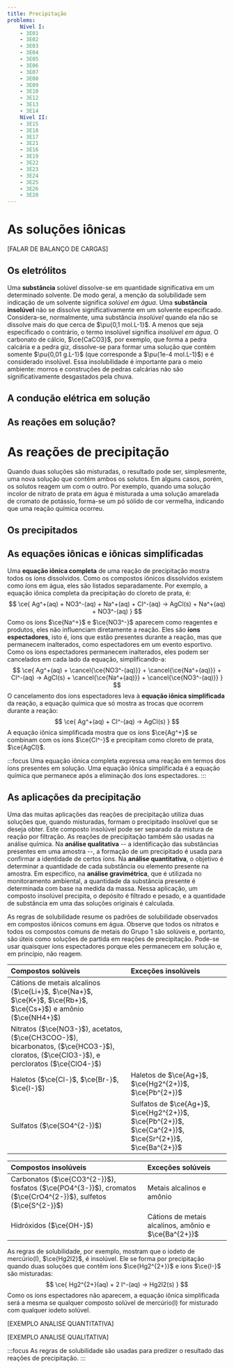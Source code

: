 ```yaml
---
title: Precipitação
problems:
    Nível I:
    - 3E01
    - 3E02
    - 3E03
    - 3E04
    - 3E05
    - 3E06
    - 3E07
    - 3E08
    - 3E09
    - 3E10
    - 3E12
    - 3E13
    - 3E14
    Nível II:
    - 3E15
    - 3E18
    - 3E17
    - 3E21
    - 3E16
    - 3E19
    - 3E22
    - 3E23
    - 3E24
    - 3E25
    - 3E26
    - 3E20
---
```


# As soluções iônicas

[FALAR DE BALANÇO DE CARGAS]

## Os eletrólitos

Uma **substância** solúvel dissolve-se em quantidade significativa em um determinado solvente. De modo geral, a menção da solubilidade sem indicação de um solvente significa *solúvel
em água*. Uma **substância insolúvel** não se dissolve significativamente em um solvente especificado. Considera-se, normalmente, uma substância *insolúvel* quando ela não se dissolve mais do que cerca de $\pu{0,1 mol.L-1}$. A menos que seja especificado o contrário, o termo insolúvel significa *insolúvel em água*. O carbonato de cálcio, $\ce{CaCO3}$, por exemplo, que forma a pedra calcária e a pedra giz, dissolve-se para formar uma solução que contém somente $\pu{0,01 g.L-1}$ (que corresponde a $\pu{1e-4 mol.L-1}$) e é considerado insolúvel. Essa insolubilidade é importante para o meio ambiente: morros e construções de pedras calcárias não são significativamente desgastados pela chuva.

## A condução elétrica em solução

## As reações em solução?

# As reações de precipitação

Quando duas soluções são misturadas, o resultado pode ser, simplesmente, uma nova solução que contém ambos os solutos. Em alguns casos, porém, os solutos reagem um com o outro. Por exemplo, quando uma solução incolor de nitrato de prata em água é misturada a uma solução amarelada de cromato de potássio, forma-se um pó sólido de cor vermelha, indicando que uma reação química ocorreu.

## Os precipitados

## As equações iônicas e iônicas simplificadas

Uma **equação iônica completa** de uma reação de precipitação mostra todos os íons dissolvidos. Como os compostos iônicos dissolvidos existem como íons em água, eles são listados separadamente. Por exemplo, a equação iônica completa da precipitação do cloreto de prata, é:
$$
    \ce{ Ag^+(aq) + NO3^-(aq) + Na^+(aq) + Cl^-(aq) -> AgCl(s) + Na^+(aq) + NO3^-(aq) }
$$
Como os íons $\ce{Na^+}$ e $\ce{NO3^-}$ aparecem como reagentes e produtos, eles não influenciam diretamente a reação. Eles são **íons espectadores**, isto é, íons que estão presentes durante a reação, mas que permanecem inalterados, como espectadores em um evento esportivo. Como os íons espectadores permanecem inalterados, eles podem ser cancelados em cada lado da equação, simplificando-a:
$$
    \ce{ Ag^+(aq) + \cancel{\ce{NO3^-(aq)}} + \cancel{\ce{Na^+(aq)}} + Cl^-(aq) -> AgCl(s) + \cancel{\ce{Na^+(aq)}} + \cancel{\ce{NO3^-(aq)}} }
$$
O cancelamento dos íons espectadores leva à **equação iônica simplificada** da reação, a equação química que só mostra as trocas que ocorrem durante a reação:
$$
    \ce{ Ag^+(aq) + Cl^-(aq) -> AgCl(s) }
$$
A equação iônica simplificada mostra que os íons $\ce{Ag^+}$ se combinam com os íons $\ce{Cl^-}$ e precipitam como cloreto de prata, $\ce{AgCl}$.

:::focus
Uma equação iônica completa expressa uma reação em termos dos íons presentes em solução. Uma equação iônica simplificada é a equação química que permanece após a eliminação dos íons espectadores.
:::

## As aplicações da precipitação

Uma das muitas aplicações das reações de precipitação utiliza duas soluções que, quando misturadas, formam o precipitado insolúvel que se deseja obter. Este composto insolúvel pode ser separado da mistura de reação por filtração. As reações de precipitação também são usadas na análise química. Na **análise qualitativa** -- a identificação das substâncias presentes
em uma amostra --, a formação de um precipitado é usada para confirmar a identidade de certos íons. Na **análise quantitativa**, o objetivo é determinar a quantidade de cada substância ou elemento presente na amostra. Em especifíco, na **análise gravimétrica**, que é utilizada no monitoramento ambiental, a quantidade da substância presente é determinada com base na medida da massa. Nessa aplicação, um composto insolúvel precipita, o depósito é filtrado e pesado, e a quantidade de substância em uma das soluções originais é calculada.

As regras de solubilidade resume os padrões de solubilidade observados em compostos iônicos comuns em água. Observe que todos os nitratos e todos os compostos comuns de metais do Grupo 1 são solúveis e, portanto, são úteis como soluções de partida em reações de precipitação. Pode-se usar quaisquer íons espectadores porque eles permanecem em solução e, em princípio, não reagem. 

| Compostos solúveis                                                                                                                       | Exceções insolúveis                                                                                     |
| :--------------------------------------------------------------------------------------------------------------------------------------- | :------------------------------------------------------------------------------------------------------ |
| Cátions de metais alcalinos ($\ce{Li+}$, $\ce{Na+}$, $\ce{K+}$, $\ce{Rb+}$, $\ce{Cs+}$) e amônio ($\ce{NH4+}$)                           |                                                                                                         |
| Nitratos ($\ce{NO3-}$), acetatos, ($\ce{CH3COO-}$), bicarbonatos, ($\ce{HCO3-}$), cloratos, ($\ce{ClO3-}$), e percloratos ($\ce{ClO4-}$) |                                                                                                         |
| Haletos ($\ce{Cl-}$, $\ce{Br-}$, $\ce{I-}$)                                                                                              | Haletos de $\ce{Ag+}$, $\ce{Hg2^{2+}}$, $\ce{Pb^{2+}}$                                                  |
| Sulfatos ($\ce{SO4^{2-}}$)                                                                                                               | Sulfatos de $\ce{Ag+}$, $\ce{Hg2^{2+}}$, $\ce{Pb^{2+}}$, $\ce{Ca^{2+}}$, $\ce{Sr^{2+}}$, $\ce{Ba^{2+}}$ |

| Compostos insolúveis                                                                                            | Exceções solúveis                                     |
| :-------------------------------------------------------------------------------------------------------------- | :---------------------------------------------------- |
| Carbonatos ($\ce{CO3^{2-}}$), fosfatos ($\ce{PO4^{3-}}$), cromatos ($\ce{CrO4^{2-}}$), sulfetos ($\ce{S^{2-}}$) | Metais alcalinos e amônio                             |
| Hidróxidos ($\ce{OH-}$)                                                                                         | Cátions de metais alcalinos, amônio e  $\ce{Ba^{2+}}$ |

As regras de solubilidade, por exemplo, mostram que o iodeto de mercúrio(I), $\ce{Hg2I2}$, é insolúvel. Ele se forma por precipitação quando duas soluções que contêm íons $\ce{Hg2^{2+}}$ e íons $\ce{I-}$ são misturadas:
$$
    \ce{ Hg2^{2+}(aq) + 2 I^-(aq) -> Hg2I2(s) }
$$
Como os íons espectadores não aparecem, a equação iônica simplificada será a mesma se qualquer composto solúvel de mercúrio(I) for misturado com qualquer iodeto solúvel.

[EXEMPLO ANALISE QUANTITATIVA]

[EXEMPLO ANALISE QUALITATIVA]

:::focus
As regras de solubilidade são usadas para predizer o resultado das reações de precipitação.
:::
